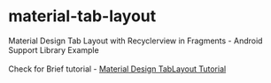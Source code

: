 # material-tab-layout
Material Design Tab Layout with Recyclerview in Fragments - Android Support Library Example
<br /><br />
Check for Brief tutorial - <a href="http://www.i-visionblog.com/2017/03/android-tablayout-tutorial-material-design-support-library.html">Material Design TabLayout Tutorial </a>
